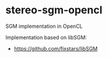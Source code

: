 # stereo-sgm-opencl
SGM implementation in OpenCL

Implementation based on libSGM:
 - https://github.com/fixstars/libSGM
 
 
